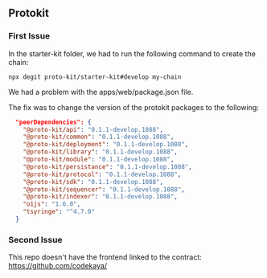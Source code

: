 ## Protokit

### First Issue

In the starter-kit folder, we had to run the following command to create the chain:

```
npx degit proto-kit/starter-kit#develop my-chain
```

We had a problem with the apps/web/package.json file.

The fix was to change the version of the protokit packages to the following:

```json
  "peerDependencies": {
    "@proto-kit/api": "0.1.1-develop.1088",
    "@proto-kit/common": "0.1.1-develop.1088",
    "@proto-kit/deployment": "0.1.1-develop.1088",
    "@proto-kit/library": "0.1.1-develop.1088",
    "@proto-kit/module": "0.1.1-develop.1088",
    "@proto-kit/persistance": "0.1.1-develop.1088",
    "@proto-kit/protocol": "0.1.1-develop.1088",
    "@proto-kit/sdk": "0.1.1-develop.1088",
    "@proto-kit/sequencer": "0.1.1-develop.1088",
    "@proto-kit/indexer": "0.1.1-develop.1088",
    "o1js": "1.6.0",
    "tsyringe": "^4.7.0"
  }
```

### Second Issue

This repo doesn't have the frontend linked to the contract: https://github.com/codekaya/
